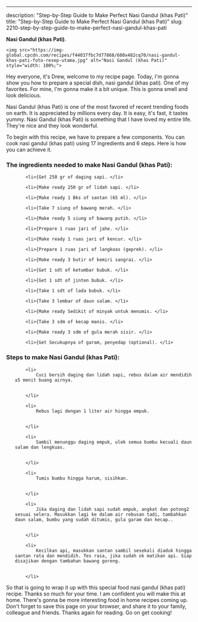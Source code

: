 ---
description: "Step-by-Step Guide to Make Perfect Nasi Gandul (khas Pati)"
title: "Step-by-Step Guide to Make Perfect Nasi Gandul (khas Pati)"
slug: 2210-step-by-step-guide-to-make-perfect-nasi-gandul-khas-pati

<p>
	<strong>Nasi Gandul (khas Pati)</strong>. 
	
</p>
<p>
	
	<img src="https://img-global.cpcdn.com/recipes/f44037fbc7d77868/680x482cq70/nasi-gandul-khas-pati-foto-resep-utama.jpg" alt="Nasi Gandul (khas Pati)" style="width: 100%;">
	
	
</p>
<p>
	Hey everyone, it's Drew, welcome to my recipe page. Today, I'm gonna show you how to prepare a special dish, nasi gandul (khas pati). One of my favorites. For mine, I'm gonna make it a bit unique. This is gonna smell and look delicious.
</p>
	
<p>
	Nasi Gandul (khas Pati) is one of the most favored of recent trending foods on earth. It is appreciated by millions every day. It is easy, it's fast, it tastes yummy. Nasi Gandul (khas Pati) is something that I have loved my entire life. They're nice and they look wonderful.
</p>
<p>
	
</p>

<p>
To begin with this recipe, we have to prepare a few components. You can cook nasi gandul (khas pati) using 17 ingredients and 6 steps. Here is how you can achieve it.
</p>

<h3>The ingredients needed to make Nasi Gandul (khas Pati):</h3>

<ol>
	
		<li>{Get 250 gr of daging sapi. </li>
	
		<li>{Make ready 250 gr of lidah sapi. </li>
	
		<li>{Make ready 1 Bks of santan (65 ml). </li>
	
		<li>{Take 7 siung of bawang merah. </li>
	
		<li>{Make ready 5 siung of bawang putih. </li>
	
		<li>{Prepare 1 ruas jari of jahe. </li>
	
		<li>{Make ready 1 ruas jari of kencur. </li>
	
		<li>{Prepare 1 ruas jari of langkoas (geprek). </li>
	
		<li>{Make ready 3 butir of kemiri sangrai. </li>
	
		<li>{Get 1 sdt of ketumbar bubuk. </li>
	
		<li>{Get 1 sdt of jinten bubuk. </li>
	
		<li>{Take 1 sdt of lada bubuk. </li>
	
		<li>{Take 3 lembar of daun salam. </li>
	
		<li>{Make ready Sedikit of minyak untuk menumis. </li>
	
		<li>{Take 3 sdm of kecap manis. </li>
	
		<li>{Make ready 3 sdm of gula merah sisir. </li>
	
		<li>{Get Secukupnya of garam, penyedap (optional). </li>
	
</ol>
<p>
	
</p>

<h3>Steps to make Nasi Gandul (khas Pati):</h3>

<ol>
	
		<li>
			Cuci bersih daging dan lidah sapi, rebus dalam air mendidih ±5 menit buang airnya.
			
			
		</li>
	
		<li>
			Rebus lagi dengan 1 liter air hingga empuk.
			
			
		</li>
	
		<li>
			Sambil menunggu daging empuk, ulek semua bumbu kecuali daun salam dan lengkuas.
			
			
		</li>
	
		<li>
			Tumis bumbu hingga harum, sisihkan.
			
			
		</li>
	
		<li>
			Jika daging dan lidah sapi sudah empuk, angkat dan potong2 sesuai selera. Masukkan lagi ke dalam air rebusan tadi, tambahkan daun salam, bumbu yang sudah ditumis, gula garam dan kecap..
			
			
		</li>
	
		<li>
			Kecilkan api, masukkan santan sambil sesekali diaduk hingga santan rata dan mendidih. Tes rasa, jika sudah ok matikan api. Siap disajikan dengan tambahan bawang goreng.
			
			
		</li>
	
</ol>

<p>
	
</p>

<p>
	So that is going to wrap it up with this special food nasi gandul (khas pati) recipe. Thanks so much for your time. I am confident you will make this at home. There's gonna be more interesting food in home recipes coming up. Don't forget to save this page on your browser, and share it to your family, colleague and friends. Thanks again for reading. Go on get cooking!
</p>
